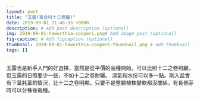 ```yaml
---
layout: post
title: "玉露(百合科十二卷屬)"
date: 2019-09-01 21:46:33 +0800
description: # Add post description (optional)
img: 2019-09-01-haworthia-cooperi.png# Add image post (optional)
fig-caption: # Add figcaption (optional)
thumbnail: 2019-09-01-haworthia-cooperi-thumbnail.png # add thumbnail (optional)
tags: []
---
```

玉露也是新手入門的好選擇，當然是從平價的品種開始。可以比照十二之卷照顧，但玉露的日照要少一些，不如十二之卷耐曬。
濕氣和水份可以多一點。剛入盆會有下葉耗葉的情況，比十二之卷明顯。只要不是整顆植株變軟都沒關係。有長側芽時可以分株後栽種。
